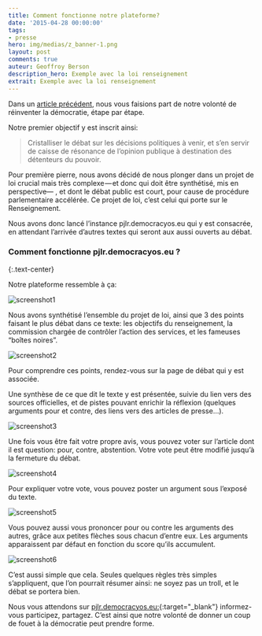 ```yaml
---
title: Comment fonctionne notre plateforme?
date: '2015-04-28 00:00:00'
tags:
- presse
hero: img/medias/z_banner-1.png
layout: post
comments: true
auteur: Geoffroy Berson
description_hero: Exemple avec la loi renseignement
extrait: Exemple avec la loi renseignement
---
```

Dans un [article précédent]({{site.baseurl}}/DemocracyOS), nous vous faisions part de notre volonté de réinventer la démocratie, étape par étape.

Notre premier objectif y est inscrit ainsi:

> Cristalliser le débat sur les décisions politiques à venir, et s’en servir de caisse de résonance de l’opinion publique à destination des détenteurs du pouvoir.

Pour première pierre, nous avons décidé de nous plonger dans un projet de loi crucial mais très complexe — et donc qui doit être synthétisé, mis en perspective— , et dont le débat public est court, pour cause de procédure parlementaire accélérée. Ce projet de loi, c’est celui qui porte sur le Renseignement.

Nous avons donc lancé l’instance pjlr.democracyos.eu qui y est consacrée, en attendant l’arrivée d’autres textes qui seront aux aussi ouverts au débat.

### Comment fonctionne pjlr.democracyos.eu ?
{:.text-center}

Notre plateforme ressemble à ça:

![screenshot1]({{site.baseurl}}/img/medias/z_screen1.jpg)

Nous avons synthétisé l’ensemble du projet de loi, ainsi que 3 des points faisant le plus débat dans ce texte: les objectifs du renseignement, la commission chargée de contrôler l’action des services, et les fameuses “boîtes noires”.

![screenshot2]({{site.baseurl}}/img/medias/z_screen2.png)

Pour comprendre ces points, rendez-vous sur la page de débat qui y est associée.

Une synthèse de ce que dit le texte y est présentée, suivie du lien vers des sources officielles, et de pistes pouvant enrichir la réflexion (quelques arguments pour et contre, des liens vers des articles de presse…).

![screenshot3]({{site.baseurl}}/img/medias/z_screen3.png)

Une fois vous être fait votre propre avis, vous pouvez voter sur l’article dont il est question: pour, contre, abstention. Votre vote peut être modifié jusqu’à la fermeture du débat.

![screenshot4]({{site.baseurl}}/img/medias/z_screen4.png)

Pour expliquer votre vote, vous pouvez poster un argument sous l’exposé du texte.

![screenshot5]({{site.baseurl}}/img/medias/z_screen5.png)

Vous pouvez aussi vous prononcer pour ou contre les arguments des autres, grâce aux petites flèches sous chacun d’entre eux. Les arguments apparaissent par défaut en fonction du score qu’ils accumulent.

![screenshot6]({{site.baseurl}}/img/medias/z_screen6.png)

C’est aussi simple que cela. Seules quelques règles très simples s’appliquent, que l’on pourrait résumer ainsi: ne soyez pas un troll, et le débat se portera bien.

Nous vous attendons sur [pjlr.democracyos.eu:](http://pjlr.democracyos.eu/){:target="_blank"} informez-vous participez, partagez. C’est ainsi que notre volonté de donner un coup de fouet à la démocratie peut prendre forme.